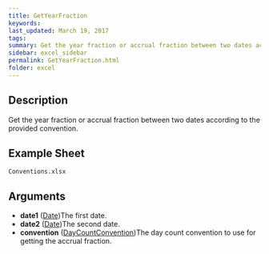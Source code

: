 ```yaml
---
title: GetYearFraction
keywords:
last_updated: March 19, 2017
tags:
summary: Get the year fraction or accrual fraction between two dates according to the provided convention.
sidebar: excel_sidebar
permalink: GetYearFraction.html
folder: excel
---
```


## Description
Get the year fraction or accrual fraction between two dates according to the provided convention.

<!--HUMAN EDIT START-->

<!--## Details-->

<!--HUMAN EDIT END-->

## Example Sheet

    Conventions.xlsx

## Arguments

* **date1** ([Date](Date.html))The first date.
* **date2** ([Date](Date.html))The second date.
* **convention** ([DayCountConvention](DayCountConvention.html))The day count convention to use for getting the accrual fraction.

<!--HUMAN EDIT START-->

<!--## Validation-->

<!--HUMAN EDIT END-->

